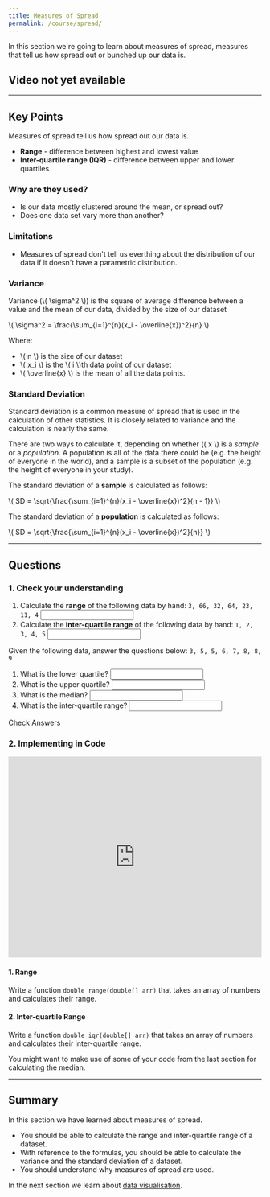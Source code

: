 ```yaml
---
title: Measures of Spread
permalink: /course/spread/
---
```


In this section we're going to learn about measures of spread, measures that tell us how spread out or bunched up our data is.

## Video not yet available

---

<script src="https://polyfill.io/v3/polyfill.min.js?features=es6"></script>
<script id="MathJax-script" src="https://cdn.jsdelivr.net/npm/mathjax@3/es5/tex-mml-chtml.js"></script>


## Key Points

Measures of spread tell us how spread out our data is.

* **Range** - difference between highest and lowest value
* **Inter-quartile range (IQR)** - difference between upper and lower quartiles

### Why are they used?

* Is our data mostly clustered around the mean, or spread out?
* Does one data set vary more than another?

### Limitations

* Measures of spread don't tell us everthing about the distribution of our data if it doesn't have a parametric distribution.

### Variance

Variance (\\( \sigma^2 \\)) is the square of average difference between a value and the mean of our data, divided by the size of our dataset

<p class="math">\( \sigma^2 = \frac{\sum_{i=1}^{n}(x_i - \overline{x})^2}{n} \)</p>

Where:
* \\( n \\) is the size of our dataset
* \\( x_i \\) is the \\( i \\)th data point of our dataset
* \\( \overline{x} \\) is the mean of all the data points.

### Standard Deviation

Standard deviation is a common measure of spread that is used in the calculation of other statistics. It is closely related to variance and the calculation is nearly the same.

There are two ways to calculate it, depending on whether \(( x \\) is a _sample_ or a _population_. A population is all of the data there could be (e.g. the height of everyone in the world), and a sample is a subset of the population (e.g. the height of everyone in your study).

The standard deviation of a **sample** is calculated as follows:

<p class="math">\( SD = \sqrt{\frac{\sum_{i=1}^{n}(x_i - \overline{x})^2}{n - 1}} \)</p>

The standard deviation of a **population** is calculated as follows:

<p class="math">\( SD = \sqrt{\frac{\sum_{i=1}^{n}(x_i - \overline{x})^2}{n}} \)</p>


---

## Questions

### 1. Check your understanding

1. <label for ="q1">Calculate the **range** of the following data by hand: `3, 66, 32, 64, 23, 11, 4`</label> <input type="text" id="q1" data-answer="63"/> <span id="q1c" style="display:inline-block"></span>
2. <label for ="q2">Calculate the **inter-quartile range** of the following data by hand: `1, 2, 3, 4, 5`</label> <input type="text" id="q2" data-answer="2"/> <span id="q2c" style="display:inline-block"></span>

Given the following data, answer the questions below:  `3, 5, 5, 6, 7, 8, 8, 9`

1. <label for ="q3">What is the lower quartile?</label> <input type="text" id="q3" data-answer="5"/> <span id="q3c" style="display:inline-block"></span>
2. <label for ="q4">What is the upper quartile?</label> <input type="text" id="q4" data-answer="8"/> <span id="q4c" style="display:inline-block"></span>
3. <label for ="q5">What is the median?</label> <input type="text" id="q5" data-answer="6.5"/> <span id="q5c" style="display:inline-block"></span>
4. <label for ="q6">What is the inter-quartile range?</label> <input type="text" id="q6" data-answer="3"/> <span id="q6c" style="display:inline-block"></span>

<a class="btn btn-primary" type="submit" onClick="checkAnswers('q1', 'q2', 'q3', 'q4', 'q5', 'q6')">Check Answers</a>
<script src="/assets/check.js"></script>

### 2. Implementing in Code

<iframe height="400px" width="100%" src="https://repl.it/@davidgundry/MathsForCSDescriptiveStatsSpread?lite=true" scrolling="no" frameborder="no" allowtransparency="true" allowfullscreen="true" sandbox="allow-forms allow-pointer-lock allow-popups allow-same-origin allow-scripts allow-modals"></iframe>

#### 1. Range

Write a function `double range(double[] arr)` that takes an array of numbers and calculates their range.

#### 2. Inter-quartile Range

Write a function `double iqr(double[] arr)` that takes an array of numbers and calculates their inter-quartile range.

You might want to make use of some of your code from the last section for calculating the median.


---

## Summary

In this section we have learned about measures of spread.

* You should be able to calculate the range and inter-quartile range of a dataset.
* With reference to the formulas, you should be able to calculate the variance and the standard deviation of a dataset.
* You should understand why measures of spread are used.

In the next section we learn about [data visualisation](../data-visualisation/).